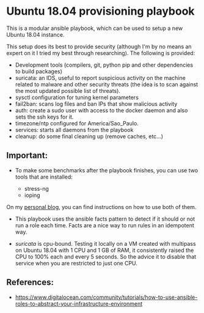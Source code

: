 # Ubuntu 18.04 provisioning playbook

This is a modular ansible playbook, which can be used to setup a new Ubuntu 18.04 instance.

This setup does its best to provide security (although I'm by no means an expert on it I tried my best through researching). The following is provided:

- Development tools (compilers, git, python pip and other dependencies to build packages)
- suricata: an IDS, useful to report suspicious activity on the machine related to malware and other security threats (the idea is to scan against the most updated possible list of threats).
- sysctl configuration for tuning kernel parameters
- fail2ban: scans log files and ban IPs that show malicious activity
- auth: create a sudo user with access to the docker daemon and also sets the ssh keys for it.
- timezone/ntp configured for America/Sao_Paulo.
- services: starts all daemons from the playbook
- cleanup: do some final cleaning up (remove caches, etc...)

## Important:

- To make some benchmarks after the playbook finishes, you can use two tools
  that are installed:

    - stress-ng
    - ioping

On my [personal blog](https://tiagopr.nl), you can find instructions on how to
use both of them.

- This playbook uses the ansible facts pattern to detect if it should or not run a role each time.
  Facts are a nice way to run rules in an idempotent way.

- *suricata* is cpu-bound. Testing it locally on a VM created with multipass on
  Ubuntu 18.04 with 1 CPU and 1 GB of RAM, it consistently raised the CPU to
100% each and every 5 seconds. So the advice it to disable that service when
you are restricted to just one CPU.

## References:
- https://www.digitalocean.com/community/tutorials/how-to-use-ansible-roles-to-abstract-your-infrastructure-environment

